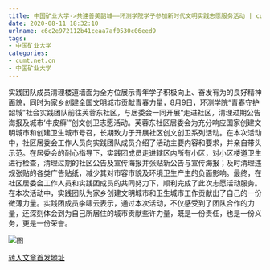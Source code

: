 ```yaml
---
title: 中国矿业大学->共建善美韶城——环测学院学子参加新时代文明实践志愿服务活动 | cumt.net.cn
date: 2020-08-11 18:32:10
urlname: c6c2e972112b41ceaa7af0530c06eed9
tags: 
- 中国矿业大学
categories:
- cumt.net.cn
- 中国矿业大学
---
```

实践团队成员清理楼道墙面为全方位展示青年学子积极向上、奋发有为的良好精神面貌，同时为家乡创建全国文明城市贡献青春力量，8月9日，环测学院“青春守护韶城”社会实践团队前往芙蓉东社区，与居委会一同开展“走进社区，清理过期公告海报及城市‘牛皮癣’”创文创卫志愿活动。芙蓉东社区居委会为充分响应国家创建文明城市和创建卫生城市号召，长期致力于开展社区创文创卫系列活动。在本次活动中，社区居委会工作人员向实践团队成员介绍了活动主要内容和要求，并亲自带头示范。在居委会的耐心指导下，实践团成员走进辖区内所有小区，对小区楼道卫生进行检查，清理过期的社区公告及宣传海报并张贴新公告与宣传海报；及时清理违规张贴的各类广告贴纸，减少其对市容市貌及环境卫生产生的负面影响。最终，在社区居委会工作人员和实践团成员的共同努力下，顺利完成了此次志愿活动服务。在本次活动中，实践团队为家乡创建文明城市和卫生城市工作贡献出了自己的一份微薄力量。实践团成员李啸云表示，通过本次活动，不仅感受到了团队合作的力量，还深刻体会到为自己所居住的城市贡献些许力量，既是一份责任，也是一份义务，更是一份荣誉。

![图](http://xwzx.cumt.edu.cn/_upload/article/images/3c/10/8174e02443669eb664eada7a624d/fb8d3538-4629-40c0-8ab5-a5095057f991.jpg)

[转入文章首发地址](http://xwzx.cumt.edu.cn/be/1c/c523a572956/page.htm)